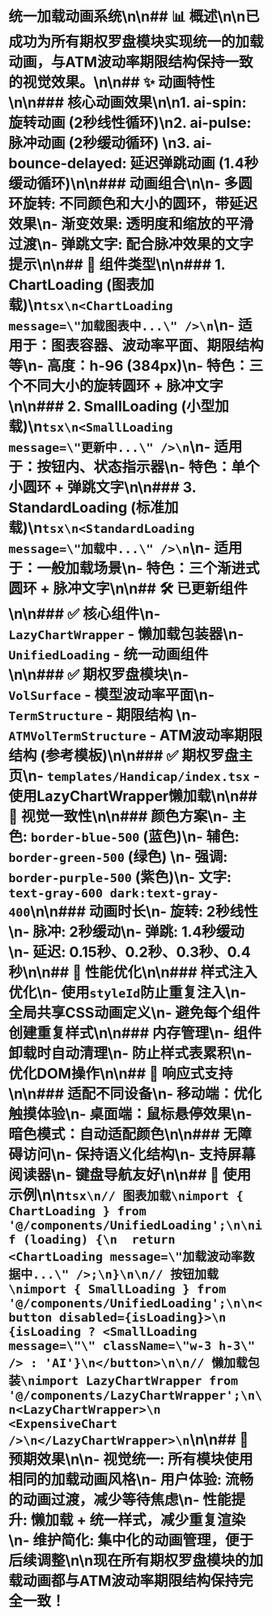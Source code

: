 # 统一加载动画系统\n\n## 📊 概述\n\n已成功为所有期权罗盘模块实现统一的加载动画，与ATM波动率期限结构保持一致的视觉效果。\n\n## ✨ 动画特性\n\n### 核心动画效果\n\n1. **ai-spin**: 旋转动画 (2秒线性循环)\n2. **ai-pulse**: 脉冲动画 (2秒缓动循环) \n3. **ai-bounce-delayed**: 延迟弹跳动画 (1.4秒缓动循环)\n\n### 动画组合\n\n- **多圆环旋转**: 不同颜色和大小的圆环，带延迟效果\n- **渐变效果**: 透明度和缩放的平滑过渡\n- **弹跳文字**: 配合脉冲效果的文字提示\n\n## 🎯 组件类型\n\n### 1. ChartLoading (图表加载)\n```tsx\n<ChartLoading message=\"加载图表中...\" />\n```\n- 适用于：图表容器、波动率平面、期限结构等\n- 高度：h-96 (384px)\n- 特色：三个不同大小的旋转圆环 + 脉冲文字\n\n### 2. SmallLoading (小型加载)\n```tsx\n<SmallLoading message=\"更新中...\" />\n```\n- 适用于：按钮内、状态指示器\n- 特色：单个小圆环 + 弹跳文字\n\n### 3. StandardLoading (标准加载)\n```tsx\n<StandardLoading message=\"加载中...\" />\n```\n- 适用于：一般加载场景\n- 特色：三个渐进式圆环 + 脉冲文字\n\n## 🛠️ 已更新组件\n\n### ✅ 核心组件\n- `LazyChartWrapper` - 懒加载包装器\n- `UnifiedLoading` - 统一动画组件\n\n### ✅ 期权罗盘模块\n- `VolSurface` - 模型波动率平面\n- `TermStructure` - 期限结构  \n- `ATMVolTermStructure` - ATM波动率期限结构 (参考模板)\n\n### ✅ 期权罗盘主页\n- `templates/Handicap/index.tsx` - 使用LazyChartWrapper懒加载\n\n## 🎨 视觉一致性\n\n### 颜色方案\n- **主色**: `border-blue-500` (蓝色)\n- **辅色**: `border-green-500` (绿色) \n- **强调**: `border-purple-500` (紫色)\n- **文字**: `text-gray-600 dark:text-gray-400`\n\n### 动画时长\n- **旋转**: 2秒线性\n- **脉冲**: 2秒缓动\n- **弹跳**: 1.4秒缓动\n- **延迟**: 0.15秒、0.2秒、0.3秒、0.4秒\n\n## 🚀 性能优化\n\n### 样式注入优化\n- 使用`styleId`防止重复注入\n- 全局共享CSS动画定义\n- 避免每个组件创建重复样式\n\n### 内存管理\n- 组件卸载时自动清理\n- 防止样式表累积\n- 优化DOM操作\n\n## 📱 响应式支持\n\n### 适配不同设备\n- 移动端：优化触摸体验\n- 桌面端：鼠标悬停效果\n- 暗色模式：自动适配颜色\n\n### 无障碍访问\n- 保持语义化结构\n- 支持屏幕阅读器\n- 键盘导航友好\n\n## 🔧 使用示例\n\n```tsx\n// 图表加载\nimport { ChartLoading } from '@/components/UnifiedLoading';\n\nif (loading) {\n  return <ChartLoading message=\"加载波动率数据中...\" />;\n}\n\n// 按钮加载\nimport { SmallLoading } from '@/components/UnifiedLoading';\n\n<button disabled={isLoading}>\n  {isLoading ? <SmallLoading message=\"\" className=\"w-3 h-3\" /> : 'AI'}\n</button>\n\n// 懒加载包装\nimport LazyChartWrapper from '@/components/LazyChartWrapper';\n\n<LazyChartWrapper>\n  <ExpensiveChart />\n</LazyChartWrapper>\n```\n\n## 🎯 预期效果\n\n- **视觉统一**: 所有模块使用相同的加载动画风格\n- **用户体验**: 流畅的动画过渡，减少等待焦虑\n- **性能提升**: 懒加载 + 统一样式，减少重复渲染\n- **维护简化**: 集中化的动画管理，便于后续调整\n\n现在所有期权罗盘模块的加载动画都与ATM波动率期限结构保持完全一致！